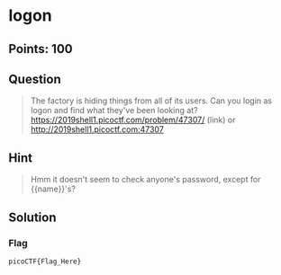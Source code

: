 # logon

## Points: 100

## Question 
  > The factory is hiding things from all of its users. Can you login as logon and find what they've been looking at? https://2019shell1.picoctf.com/problem/47307/ (link) or http://2019shell1.picoctf.com:47307
## Hint
  > Hmm it doesn't seem to check anyone's password, except for {{name}}'s?
## Solution
 
### Flag
`picoCTF{Flag_Here}`
